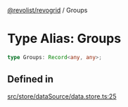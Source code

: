 [@revolist/revogrid](README.md) / Groups

# Type Alias: Groups

```ts
type Groups: Record<any, any>;
```

## Defined in

[src/store/dataSource/data.store.ts:25](https://github.com/revolist/revogrid/blob/169fb7626f86c9813d59597eddde6f6dd50e49a6/src/store/dataSource/data.store.ts#L25)
